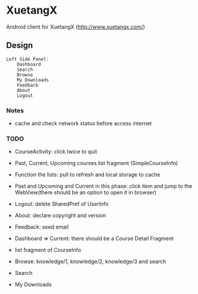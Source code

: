 XuetangX
========

Android client for XuetangX (http://www.xuetangx.com/)


Design
-----

```
Left Side Panel:
    Dashboard
    Search
    Browse
    My Downloads
    Feedback
    About
    Logout
```


### Notes

+ cache and check network status before access internet


### TODO

+ CourseActivity: click twice to quit

+ Past, Current, Upcoming courses list fragment (SimpleCourseInfo)

+ Function the lists: pull to refresh and local storage to cache

+ Past and Upcoming and Current in this phase: click item and jump to the
WebView(there should be an option to open it in browser)

+ Logout: delete SharedPref of UserInfo

+ About: declare copyright and version

+ Feedback: seed email

+ Dashboard => Current: there should be a Course Detail Fragment

+ list fragment of CourseInfo

+ Browse: knowledge/1, knowledge/2, knowledge/3 and search

+ Search

+ My Downloads
